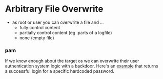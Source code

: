 # Arbitrary File Overwrite

* as root or user you can overwrite a file and ...
	* fully control content
	* partially control content (eg. parts of a logfile)
	* none (empty file)

### pam
If we know enough about the target os we can overwrite their user authentication system logic with a backdoor. Here's an [example](https://infosecwriteups.com/creating-a-backdoor-in-pam-in-5-line-of-code-e23e99579cd9) that returns a successful login for a specific hardcoded password. 